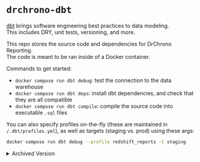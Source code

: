 # `drchrono-dbt`

[dbt](https://docs.getdbt.com/docs/introduction) brings software engineering best practices to data modeling.  
This includes DRY, unit tests, versioning, and more. 

This repo stores the source code and dependencies for DrChrono Reporting.  
The code is meant to be ran inside of a Docker container.

Commands to get started:  
- `docker compose run dbt debug`: test the connection to the data warehouse
- `docker compose run dbt deps`: install dbt dependencies, and check that they are all compatible
- `docker compose run dbt compile`: compile the source code into executable `.sql` files

You can also specify profiles on-the-fly (these are maintained in `/.dbt/profiles.yml`), as well as targets (staging vs. prod) using these args:
```bash
docker compose run dbt debug --profile redshift_reports -t staging
```

<details>
  <summary>Archived Version</summary>

  ## Archived (6 July 2023)
  Welcome to your new dbt project!
  
  ### Using the starter project
  
  Try running the following commands:
  - dbt run
  - dbt test
  
  
  ### Resources:
  - Learn more about dbt [in the docs](https://docs.getdbt.com/docs/introduction)
  - Check out [Discourse](https://discourse.getdbt.com/) for commonly asked questions and answers
  - Join the [chat](https://community.getdbt.com/) on Slack for live discussions and support
  - Find [dbt events](https://events.getdbt.com) near you
  - Check out [the blog](https://blog.getdbt.com/) for the latest news on dbt's development and best practices
  
  ------
  ## Notes from AlexW
  Here's what I've done so far:
  - made a dbt user on the Staging cluster (username: `dbt_stg`)
  - created `.sql` files for each model that can be built on the cluster by `dbt_stg` user from CLI
  - Added subdirectories to `/models` for DaySheet and AR
  - - `/models/daysheet/cash` has definitions for each of the 4 MV's required to build `daysheet_patientpayments_merged`
  - added a macro `/macros/daysheet_pp_columns.sql` to help with generating the SQL for each MV
  - Updated all the table references with `{{ref()}}` / `{{source()}}` so the DAGs will build
  - Generated docs and hosted them as a [Github page](https://alexwickstrom.github.io/dbt_docs/#!/overview)
  
  TODO:
  
  - [x] Add credits&adjustments MVs
  - [x] Add `daysheet_patientpayments_merged` view definition
  - [x] Use the `{{ref()}}` macro inside the VIEW definitions to reference the MV's
  - [x] Add a unit test for PatientPayments MV's
  - [x] Add a unit test for Debits MV's (recency)
  - [x] Add a unit test for Credits MV's (recency)
  - [x] Add a unit tests for A/R MV's (not_null, recency)
  - [x] Set up hosting for dbt project
</details>
